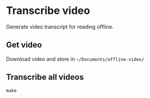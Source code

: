 # Transcribe video

Generate video transcript for reading offline.

## Get video

Download video and store in `~/Documents/offline-video/`

## Transcribe all videos

```
make
```